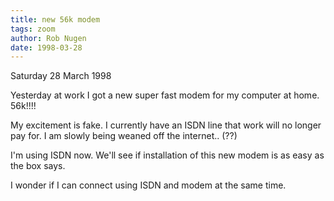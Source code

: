 ```yaml
---
title: new 56k modem
tags: zoom
author: Rob Nugen
date: 1998-03-28
---
```


<title>Explore the Internet at Breakthrough Speed!</title>

<p class=date>Saturday 28 March 1998</p>
<p>
Yesterday at work I got a new super fast modem for my computer at home.  56k!!!!
<p>
My excitement is fake.  I currently have an ISDN line that work will no longer pay for.  I am slowly being weaned off the internet.. (??)
<p>
I'm using ISDN now.  We'll see if installation of this new modem is as easy as the box says.
<p>
I wonder if I can connect using ISDN and modem at the same time.</p>
